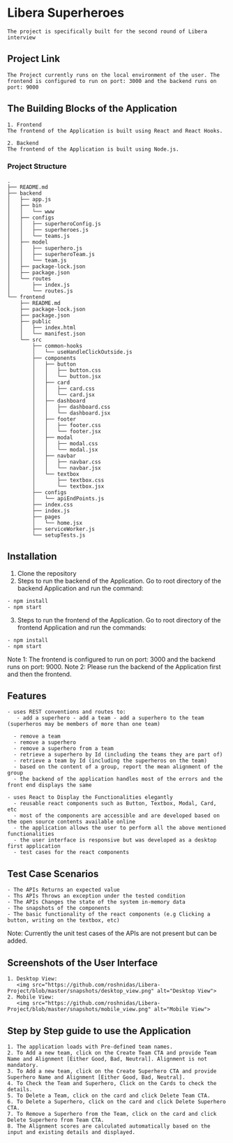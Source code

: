 # Libera Superheroes
```
The project is specifically built for the second round of Libera interview
```

## Project Link
```
The Project currently runs on the local environment of the user. The frontend is configured to run on port: 3000 and the backend runs on port: 9000
```

## The Building Blocks of the Application
```
1. Frontend
The frontend of the Application is built using React and React Hooks.

2. Backend
The frontend of the Application is built using Node.js.
```

### Project Structure
```
.
├── README.md
├── backend
│   ├── app.js
│   ├── bin
│   │   └── www
│   ├── configs
│   │   ├── superheroConfig.js
│   │   ├── superheroes.js
│   │   └── teams.js
│   ├── model
│   │   ├── superhero.js
│   │   ├── superheroTeam.js
│   │   └── team.js
│   ├── package-lock.json
│   ├── package.json
│   └── routes
│       ├── index.js
│       └── routes.js
└── frontend
    ├── README.md
    ├── package-lock.json
    ├── package.json
    ├── public
    │   ├── index.html
    │   └── manifest.json
    └── src
        ├── common-hooks
        │   └── useHandleClickOutside.js
        ├── components
        │   ├── button
        │   │   ├── button.css
        │   │   └── button.jsx
        │   ├── card
        │   │   ├── card.css
        │   │   └── card.jsx
        │   ├── dashboard
        │   │   ├── dashboard.css
        │   │   └── dashboard.jsx
        │   ├── footer
        │   │   ├── footer.css
        │   │   └── footer.jsx
        │   ├── modal
        │   │   ├── modal.css
        │   │   └── modal.jsx
        │   ├── navbar
        │   │   ├── navbar.css
        │   │   └── navbar.jsx
        │   └── textbox
        │       ├── textbox.css
        │       └── textbox.jsx
        ├── configs
        │   └── apiEndPoints.js
        ├── index.css
        ├── index.js
        ├── pages
        │   └── home.jsx
        ├── serviceWorker.js
        └── setupTests.js
```

## Installation
1. Clone the repository
2. Steps to run the backend of the Application. Go to root directory of the backend Application and run the command:

```
- npm install
- npm start
```
3. Steps to run the frontend of the Application. Go to root directory of the frontend Application and run the commands:

```
- npm install
- npm start
```
Note 1: The frontend is configured to run on port: 3000 and the backend runs on port: 9000.
Note 2: Please run the backend of the Application first and then the frontend.

## Features
```
- uses REST conventions and routes to:  
   - add a superhero - add a team - add a superhero to the team (superheros may be members of more than one team)

  - remove a team
  - remove a superhero
  - remove a superhero from a team
  - retrieve a superhero by Id (including the teams they are part of)
  - retrieve a team by Id (including the superheros on the team)
  - based on the content of a group, report the mean alignment of the group
  - the backend of the application handles most of the errors and the front end displays the same

- uses React to Display the Functionalities elegantly
  - reusable react components such as Button, Textbox, Modal, Card, etc
  - most of the components are accessible and are developed based on the open source contents available online
  - the application allows the user to perform all the above mentioned functionalities
  - the user interface is responsive but was developed as a desktop first application
  - test cases for the react components
```

## Test Case Scenarios
```
- The APIs Returns an expected value
- Ths APIs Throws an exception under the tested condition
- The APIs Changes the state of the system in-memory data
- The snapshots of the components
- The basic functionality of the react components (e.g Clicking a button, writing on the textbox, etc)
```

Note: Currently the unit test cases of the APIs are not present but can be added.

## Screenshots of the User Interface
```
1. Desktop View: 
   <img src="https://github.com/roshnidas/Libera-Project/blob/master/snapshots/desktop_view.png" alt="Desktop View">
2. Mobile View:
   <img src="https://github.com/roshnidas/Libera-Project/blob/master/snapshots/mobile_view.png" alt="Mobile View">
```

## Step by Step guide to use the Application
```
1. The application loads with Pre-defined team names.
2. To Add a new team, click on the Create Team CTA and provide Team Name and Alignment [Either Good, Bad, Neutral]. Alignment is not mandatory.
3. To Add a new team, click on the Create Superhero CTA and provide Superhero Name and Alignment [Either Good, Bad, Neutral].
4. To Check the Team and Superhero, Click on the Cards to check the details.
5. To Delete a Team, click on the card and click Delete Team CTA.
6. To Delete a Superhero, click on the card and click Delete Superhero CTA.
7. To Remove a Superhero from the Team, click on the card and click Delete Superhero from Team CTA.
8. The Alignment scores are calculated automatically based on the input and existing details and displayed.
```
